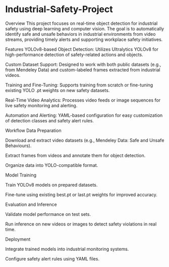 # Industrial-Safety-Project


Overview
This project focuses on real-time object detection for industrial safety using deep learning and computer vision. The goal is to automatically identify safe and unsafe behaviors in industrial environments from video streams, providing timely alerts and supporting workplace safety initiatives.

Features
YOLOv8-based Object Detection:
Utilizes Ultralytics YOLOv8 for high-performance detection of safety-related actions and objects.

Custom Dataset Support:
Designed to work with both public datasets (e.g., from Mendeley Data) and custom-labeled frames extracted from industrial videos.

Training and Fine-Tuning:
Supports training from scratch or fine-tuning existing YOLO .pt weights on new safety datasets.

Real-Time Video Analytics:
Processes video feeds or image sequences for live safety monitoring and alerting.

Automation and Alerting:
YAML-based configuration for easy customization of detection classes and safety alert rules.

Workflow
Data Preparation

Download and extract video datasets (e.g., Mendeley Data: Safe and Unsafe Behaviours).

Extract frames from videos and annotate them for object detection.

Organize data into YOLO-compatible format.

Model Training

Train YOLOv8 models on prepared datasets.

Fine-tune using existing best.pt or last.pt weights for improved accuracy.

Evaluation and Inference

Validate model performance on test sets.

Run inference on new videos or images to detect safety violations in real time.

Deployment

Integrate trained models into industrial monitoring systems.

Configure safety alert rules using YAML files.
